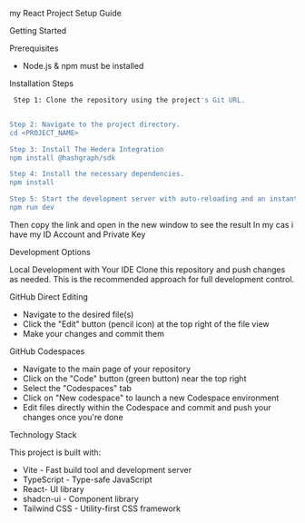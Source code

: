 my React Project Setup Guide

Getting Started

 Prerequisites
- Node.js & npm must be installed 

Installation Steps

```sh
 Step 1: Clone the repository using the project's Git URL.


Step 2: Navigate to the project directory.
cd <PROJECT_NAME>

Step 3: Install The Hedera Integration
npm install @hashgraph/sdk

Step 4: Install the necessary dependencies.
npm install

Step 5: Start the development server with auto-reloading and an instant preview.
npm run dev
```
Then copy the link and open in the new window to see the result
In my cas i have my ID Account and Private Key

Development Options

 Local Development with Your IDE
Clone this repository and push changes as needed. This is the recommended approach for full development control.

GitHub Direct Editing
- Navigate to the desired file(s)
- Click the "Edit" button (pencil icon) at the top right of the file view
- Make your changes and commit them

GitHub Codespaces
- Navigate to the main page of your repository
- Click on the "Code" button (green button) near the top right
- Select the "Codespaces" tab
- Click on "New codespace" to launch a new Codespace environment
- Edit files directly within the Codespace and commit and push your changes once you're done

Technology Stack

This project is built with:

- Vite - Fast build tool and development server
- TypeScript - Type-safe JavaScript
- React- UI library
- shadcn-ui - Component library
- Tailwind CSS - Utility-first CSS framework



